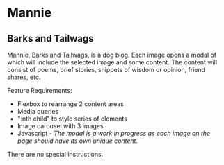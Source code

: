 # Mannie
## Barks and Tailwags
Mannie, Barks and Tailwags, is a dog blog. Each image opens a modal of which will include the selected image and some content. The content will consist of poems, brief stories, snippets of wisdom or opinion, friend shares, etc.

Feature Requirements:
* Flexbox to rearrange 2 content areas
* Media queries
* ":nth child" to style series of elements
* Image carousel with 3 images
* Javascript - _The modal is a work in progress as each image on the page should have its own unique content._

There are no special instructions.
